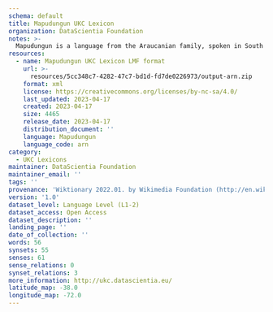 ```yaml
---
schema: default
title: Mapudungun UKC Lexicon
organization: DataScientia Foundation
notes: >-
  Mapudungun is a language from the Araucanian family, spoken in South America. The UKC Lexicon of Mapudungun is represented as a lexico-semantic network. It consists of words, word senses, synsets, as well as sense-level and synset-level relationships.
resources:
  - name: Mapudungun UKC Lexicon LMF format
    url: >-
      resources/5cc348c7-4282-47c7-bd1d-fd7de0226973/output-arn.zip
    format: xml
    license: https://creativecommons.org/licenses/by-nc-sa/4.0/
    last_updated: 2023-04-17
    created: 2023-04-17
    size: 4465
    release_date: 2023-04-17
    distribution_document: ''
    language: Mapudungun
    language_code: arn
category:
  - UKC Lexicons
maintainer: DataScientia Foundation
maintainer_email: ''
tags: ''
provenance: 'Wiktionary 2022.01. by Wikimedia Foundation (http://en.wiktionary.org); CogNet 2.1 by Khuyagbaatar Batsuren, National University of Mongolia (http://cognet.ukc.disi.unitn.it); KinDiv: Kinship Diversity 1.0 by Temuulen Khishigsuren (http://ukc.disi.unitn.it/index.php/kinship/); Native Languages of the Americas 2021.11. by Laura Redish and Orrin Lewis (http://www.native-languages.org); Princeton WordNet 2.1 by Princeton University (https://wordnet.princeton.edu)'
version: '1.0'
dataset_level: Language Level (L1-2)
dataset_access: Open Access
dataset_description: ''
landing_page: ''
date_of_collection: ''
words: 56
synsets: 55
senses: 61
sense_relations: 0
synset_relations: 3
more_information: http://ukc.datascientia.eu/
latitude_map: -38.0
longitude_map: -72.0
---
```

